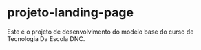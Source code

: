 # projeto-landing-page
Este é o projeto de desenvolvimento do modelo base do curso de Tecnologia Da Escola DNC.

